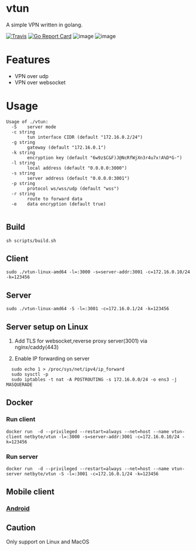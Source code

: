 # vtun

A simple VPN written in golang.

[![Travis](https://travis-ci.com/net-byte/vtun.svg?branch=master)](https://github.com/net-byte/vtun)
[![Go Report Card](https://goreportcard.com/badge/github.com/net-byte/vtun)](https://goreportcard.com/report/github.com/net-byte/vtun)
![image](https://img.shields.io/badge/License-MIT-orange)
![image](https://img.shields.io/badge/License-Anti--996-red)

# Features
* VPN over udp
* VPN over websocket

# Usage  

```
Usage of ./vtun:
  -S    server mode
  -c string
        tun interface CIDR (default "172.16.0.2/24")
  -g string
        gateway (default "172.16.0.1")
  -k string
        encryption key (default "6w9z$C&F)J@NcRfWjXn3r4u7x!A%D*G-")
  -l string
        local address (default "0.0.0.0:3000")
  -s string
        server address (default "0.0.0.0:3001")
  -p string
        protocol ws/wss/udp (default "wss")
  -r string
        route to forward data
  -e    data encryption (default true)
 
```

## Build

```
sh scripts/build.sh 
```

## Client

```
sudo ./vtun-linux-amd64 -l=:3000 -s=server-addr:3001 -c=172.16.0.10/24 -k=123456

```

## Server

```
sudo ./vtun-linux-amd64 -S -l=:3001 -c=172.16.0.1/24 -k=123456

```

## Server setup on Linux

1. Add TLS for websocket,reverse proxy server(3001) via nginx/caddy(443)

2. Enable IP forwarding on server

```
  sudo echo 1 > /proc/sys/net/ipv4/ip_forward
  sudo sysctl -p
  sudo iptables -t nat -A POSTROUTING -s 172.16.0.0/24 -o ens3 -j MASQUERADE
```

## Docker

### Run client
```
docker run  -d --privileged --restart=always --net=host --name vtun-client netbyte/vtun -l=:3000 -s=server-addr:3001 -c=172.16.0.10/24 -k=123456
```

### Run server
```
docker run  -d --privileged --restart=always --net=host --name vtun-server netbyte/vtun -S -l=:3001 -c=172.16.0.1/24 -k=123456
```

## Mobile client

### [Android](https://github.com/net-byte/vTunnel)

## Caution
Only support on Linux and MacOS

